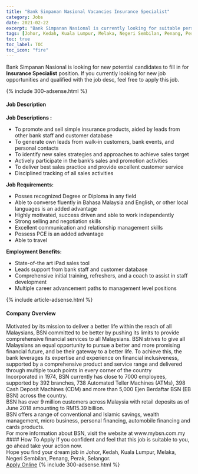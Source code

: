 ```yaml
---
title: "Bank Simpanan Nasional Vacancies Insurance Specialist" 
category: Jobs 
date: 2021-02-22 
excerpt: "Bank Simpanan Nasional is currently looking for suitable person to fill in the Insurance Specialist which based in Johor, Kedah, Kuala Lumpur, Melaka, Negeri Sembilan, Penang, Perak, Selangor" 
tags: [Johor, Kedah, Kuala Lumpur, Melaka, Negeri Sembilan, Penang, Perak, Selangor] 
toc: true 
toc_label: TOC 
toc_icon: "fire" 
--- 
```


<p>Bank Simpanan Nasional is looking for new potential candidates to fill in for <b>Insurance Specialist</b> position. If you currently looking for new job opportunities and qualified with the job desc, feel free to apply this job.
</p>{% include 300-adsense.html %} 
<div><div><h4>Job Description</h4></div><div><div><span><div><div><div><strong>Job Descriptions :</strong></div></div><ul><li>To promote and sell&#160;simple insurance products, aided by leads from other bank staff and customer database</li><li>To generate own leads from walk-in customers, bank events, and personal contacts</li><li>To identify new sales strategies and approaches to achieve sales target</li><li>Actively participate in the bank&#8217;s sales and promotion activities</li><li>To deliver best sales practice and provide excellent customer service</li><li>Disciplined tracking of all sales activities</li></ul><div><strong>Job Requirements:</strong></div><ul><li>Posses recognized Degree or Diploma in any field</li><li>Able to converse fluently in Bahasa Malaysia and English, or other local languages is an added advantage</li><li>Highly motivated, success driven and able to work independently</li><li>Strong selling and negotiation skills</li><li>Excellent communication and relationship management skills</li><li>Possess PCE is an added advantage</li><li>Able to travel&#160;</li></ul><div><div><strong>Employment Benefits:</strong></div><ul><li>State-of-the art iPad sales tool</li><li>Leads support from bank staff and customer database</li><li>Comprehensive&#160;initial training, refreshers, and a coach to assist in staff development</li><li>Multiple career advancement paths to management level positions</li></ul></div></div></span></div></div></div> 
{% include article-adsense.html %} 
<div><div><h4>Company Overview</h4></div><div><div><span><div><div>
	Motivated by its mission to deliver a better life within the reach of all Malaysians, BSN committed to be better by pushing its limits to provide comprehensive financial services to all Malaysians. BSN strives to give all Malaysians an equal opportunity to pursue a better and more promising financial future, and be their gateway to a better life. To achieve this, the bank leverages its expertise and experience on financial inclusiveness, supported by a comprehensive product and service range and delivered through multiple touch points in every corner of the country</div>
<div>
	Incorporated in 1974, BSN currently has close to 7000 employees, supported by 392 branches, 738 Automated Teller Machines (ATMs), 398 Cash Deposit Machines (CDM) and more than 5,000 Ejen Berdaftar BSN (EB BSN) across the country.</div>
<div>
	BSN has over 9 million customers across Malaysia with retail deposits as of June 2018 amounting to RM15.39 billion.</div>
<div>
	BSN offers a range of conventional and Islamic savings, wealth management, micro business, personal financing, automobile financing and cards products.</div>
<div>
	For more information about BSN, visit the website at www.mybsn.com.my</div></div></span></div></div></div> 
#### How To Apply 
If you confident and feel that this job is suitable to you, go ahead take your action now. <br/> 
Hope you find your dream job in Johor, Kedah, Kuala Lumpur, Melaka, Negeri Sembilan, Penang, Perak, Selangor. <br/> 
<a href="https://www.jobstreet.com.my/en/job/insurance-specialist-4487075?jobId=jobstreet-my-job-4487075&" class="btn btn--info" target="_blank" rel="nofollow noopenner">Apply Online</a> 
{% include 300-adsense.html %} 